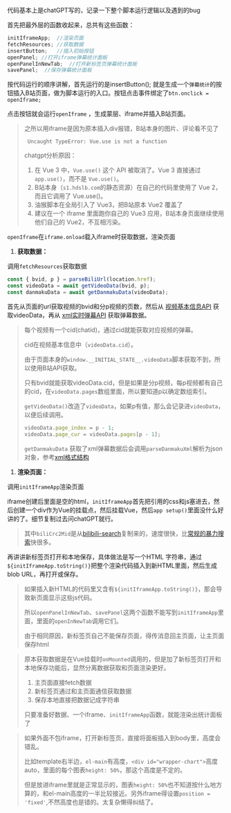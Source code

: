 代码基本上是chatGPT写的，记录一下整个脚本运行逻辑以及遇到的bug

首先把最外层的函数收起来，总共有这些函数：
```js
initIframeApp;  //渲染页面
fetchResources; //获取数据
insertButton;   //插入初始按钮
openPanel; //打开iframe弹幕统计面板
openPanelInNewTab;  //打开新标签页弹幕统计面板
savePanel;  //保存弹幕统计面板
```
按代码运行的顺序讲解，首先运行的是insertButton(); 就是生成一个`弹幕统计`的按钮插入B站页面，做为脚本运行的入口。按钮点击事件绑定了`btn.onclick = openIframe;` 

点击按钮就会运行`openIframe` ，生成蒙层、iframe并插入B站页面。
> 之所以用iframe是因为原本插入div报错，B站本身的图片、评论看不见了
> 
> ` Uncaught TypeError: Vue.use is not a function`
> 
> chatgpt分析原因：
> 1. 在 Vue 3 中，`Vue.use()` 这个 API 被取消了。Vue 3 直接通过 `app.use()`，而不是 `Vue.use()`。
> 2. B站本身（`s1.hdslb.com`的静态资源）在自己的代码里使用了 Vue 2，而且它调用了 Vue.use()。
> 3. 油猴脚本在全局引入了 Vue3，把B站原本 Vue2 覆盖了
> 4. 建议在一个 iframe 里面跑你自己的 Vue3 应用，B站本身页面继续使用他们自己的 Vue2，不互相污染。

`openIframe`在`iframe.onload`载入iframe时获取数据，渲染页面

1. **获取数据：**

调用`fetchResources`获取数据
```js
const { bvid, p } = parseBiliUrl(location.href);
const videoData = await getVideoData(bvid, p);
const danmakuData = await getDanmakuData(videoData);
```
首先从页面的url获取视频的bvid和分p视频的页数，然后从 [视频基本信息API](https://github.com/SocialSisterYi/bilibili-API-collect/blob/master/docs/video/info.md) 获取videoData，再从 [xml实时弹幕API](https://github.com/SocialSisterYi/bilibili-API-collect/blob/master/docs/danmaku/danmaku_xml.md) 获取弹幕数据。

> 每个视频有一个cid(chatid)，通过cid就能获取对应视频的弹幕。
> 
> cid在视频基本信息中（`videoData.cid`）。
> 
> 由于页面本身的`window.__INITIAL_STATE__.videoData`脚本获取不到，所以使用B站API获取。
> 
> 只有bvid就能获取videoData.cid，但是如果是分p视频，每p视频都有自己的cid，在`videoData.pages`数组里面，所以要知道p以确定数组索引。
>
> `getVideoData()`改造了`videoData`，如果p有值，那么会记录进`videoData`，以便后续调用。
> ```js
> videoData.page_index = p - 1;
> videoData.page_cur = videoData.pages[p - 1];
> ```
> `getDanmakuData` 获取了xml弹幕数据后会调用`parseDanmakuXml`解析为json对象，参考[xml格式结构](https://github.com/SocialSisterYi/bilibili-API-collect/blob/master/docs/danmaku/danmaku_xml.md#xml%E6%A0%BC%E5%BC%8F%E7%BB%93%E6%9E%84)

1. **渲染页面：**

调用`initIframeApp`渲染页面

iframe创建后里面是空的html，`initIframeApp`首先把引用的css和js塞进去，然后创建一个div作为Vue的挂载点，然后挂载Vue，然后`app setup()`里面没什么好讲的了。细节复制过去问chatGPT就行。

> 其中`biliCrc2Mid`是从[bilibili-search](https://github.com/shafferjohn/bilibili-search/blob/master/crc32.js)复制来的，速度很快，比[常规的暴力搜索](https://github.com/SocialSisterYi/bilibili-API-collect/issues/698#issuecomment-1577172809)快很多。

再讲讲新标签页打开和本地保存，具体做法是写一个HTML 字符串，通过`${initIframeApp.toString()}`把整个渲染代码插入到新HTML里面，然后生成 blob URL，再打开或保存。

> 如果插入新HTML的代码里又含有`${initIframeApp.toString()}`，那会导致新页面显示这些js代码。
> 
> 所以`openPanelInNewTab`、`savePanel`这两个函数不能写到`initIframeApp`里面，里面的`openInNewTab`调用它们。
> 
> 由于相同原因，新标签页自己不能保存页面，得传消息回主页面，让主页面保存html

> 原本获取数据是在Vue挂载时`onMounted`调用的，但是加了新标签页打开和本地保存功能后，显然分离数据获取和页面渲染更好。
>
> 1. 主页面直接fetch数据
> 2. 新标签页通过和主页面通信获取数据
> 3. 保存本地直接把数据记成字符串
>
> 只要准备好数据、一个iframe、`initIframeApp`函数，就能渲染出统计面板了

> 如果外面不包iframe，打开新标签页，直接将面板插入到body里，高度会错乱。
>
> 比如template右半边，`el-main`有高度，`<div id="wrapper-chart">`高度auto，里面的每个图表`height: 50%`，那这个高度是不定的。
>
> 但是放进iframe里就是正常显示的，图表`height: 50%`也不知道按什么地方算的，和el-main高度的一半比较接近。另外iframe得设置`position = 'fixed'`,不然高度也是错的。太复杂懒得纠结了。
